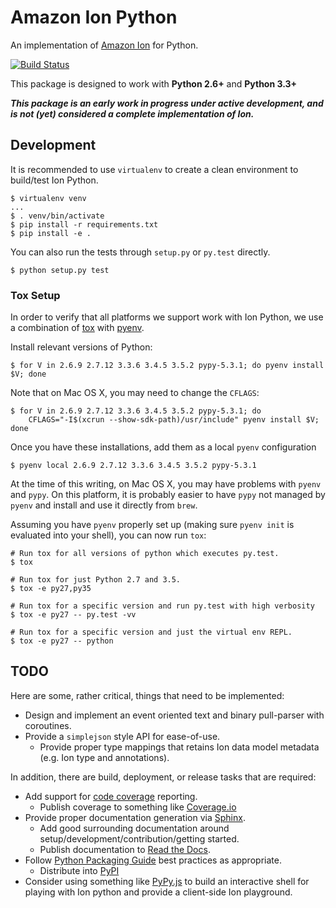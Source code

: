 # Amazon Ion Python
An implementation of [Amazon Ion](https://amznlabs.github.io/ion-docs/)
for Python.

[![Build Status](https://travis-ci.org/amznlabs/ion-python.svg?branch=master)](https://travis-ci.org/amznlabs/ion-python)

This package is designed to work with **Python 2.6+** and **Python 3.3+**

***This package is an early work in progress under active development, and is not (yet)
considered a complete implementation of Ion.***

## Development
It is recommended to use `virtualenv` to create a clean environment to build/test Ion Python.

```
$ virtualenv venv
...
$ . venv/bin/activate
$ pip install -r requirements.txt
$ pip install -e .
```

You can also run the tests through `setup.py` or `py.test` directly.

```
$ python setup.py test
```

### Tox Setup
In order to verify that all platforms we support work with Ion Python, we use a combination
of [tox](http://tox.readthedocs.io/en/latest/) with [pyenv](https://github.com/yyuu/pyenv).

Install relevant versions of Python:

```
$ for V in 2.6.9 2.7.12 3.3.6 3.4.5 3.5.2 pypy-5.3.1; do pyenv install $V; done
```

Note that on Mac OS X, you may need to change the `CFLAGS`:

```
$ for V in 2.6.9 2.7.12 3.3.6 3.4.5 3.5.2 pypy-5.3.1; do
    CFLAGS="-I$(xcrun --show-sdk-path)/usr/include" pyenv install $V; done
```

Once you have these installations, add them as a local `pyenv` configuration

```
$ pyenv local 2.6.9 2.7.12 3.3.6 3.4.5 3.5.2 pypy-5.3.1
```

At the time of this writing, on Mac OS X, you may have problems with `pyenv` and `pypy`.
On this platform, it is probably easier to have `pypy` not managed by `pyenv` and install
and use it directly from `brew`.

Assuming you have `pyenv` properly set up (making sure `pyenv init` is evaluated into your shell),
you can now run `tox`:

```
# Run tox for all versions of python which executes py.test.
$ tox

# Run tox for just Python 2.7 and 3.5.
$ tox -e py27,py35

# Run tox for a specific version and run py.test with high verbosity
$ tox -e py27 -- py.test -vv

# Run tox for a specific version and just the virtual env REPL.
$ tox -e py27 -- python
```

## TODO
Here are some, rather critical, things that need to be implemented:

* Design and implement an event oriented text and binary pull-parser with coroutines.
* Provide a `simplejson` style API for ease-of-use.
    * Provide proper type mappings that retains Ion data model metadata (e.g. Ion type and annotations).

In addition, there are build, deployment, or release tasks that are required:

* Add support for [code coverage](http://coverage.readthedocs.io/en/latest/) reporting.
    * Publish coverage to something like [Coverage.io](https://coveralls.io/)
* Provide proper documentation generation via [Sphinx](http://www.sphinx-doc.org/en/stable/).
    * Add good surrounding documentation around setup/development/contribution/getting started.
    * Publish documentation to [Read the Docs](http://docs.readthedocs.io/en/latest/index.html).
* Follow [Python Packaging Guide](https://python-packaging-user-guide.readthedocs.io/en/latest/) best practices
  as appropriate.
    * Distribute into [PyPI](https://pypi.python.org/pypi)
* Consider using something like [PyPy.js](https://github.com/pypyjs/pypyjs) to build an interactive shell for playing
  with Ion python and provide a client-side Ion playground.
